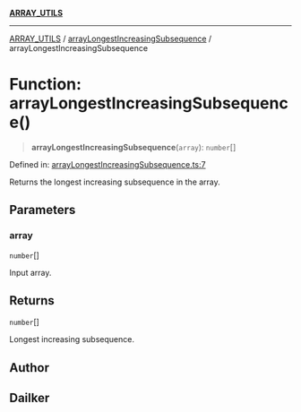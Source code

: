 [**ARRAY_UTILS**](../../README.md)

***

[ARRAY_UTILS](../../README.md) / [arrayLongestIncreasingSubsequence](../README.md) / arrayLongestIncreasingSubsequence

# Function: arrayLongestIncreasingSubsequence()

> **arrayLongestIncreasingSubsequence**(`array`): `number`[]

Defined in: [arrayLongestIncreasingSubsequence.ts:7](https://github.com/dailker/everyutil/blob/fd2dd910f5fc45d6a6fda4227f10403d6a5baee7/src/array/arrayLongestIncreasingSubsequence.ts#L7)

Returns the longest increasing subsequence in the array.

## Parameters

### array

`number`[]

Input array.

## Returns

`number`[]

Longest increasing subsequence.

## Author

## Dailker
